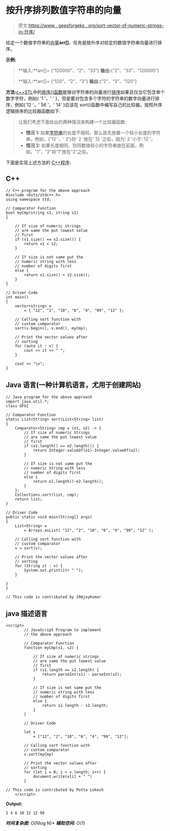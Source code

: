 # 按升序排列数值字符串的向量

> 原文:[https://www . geesforgeks . org/sort-vector-of-numeric-strings-in-升序/](https://www.geeksforgeeks.org/sort-vector-of-numeric-strings-in-ascending-order/)

给定一个数值字符串的[向量](https://www.geeksforgeeks.org/vector-in-cpp-stl/)**arr[]**，任务是按升序对给定的数值字符串向量进行排序。

**示例:**

> **输入:**arr[]= {“120000”、“2”、“33”}
> **输出:**{“2”、“33”、“120000”}
> 
> **输入:**arr[]= {“120”、“2”、“3”}
> **输出:**{“2”、“3”、“120”}

**方法:**[c++](https://www.geeksforgeeks.org/c-plus-plus/)[STL](https://www.geeksforgeeks.org/the-c-standard-template-library-stl/)中的[排序()函数](https://www.geeksforgeeks.org/sort-c-stl/)能够对字符串的向量进行[排序](https://www.geeksforgeeks.org/sorting-a-vector-in-c/)如果且仅当它包含单个数字字符，例如{ '1 '，' ' }，但是要对包含多个字符的字符串的数字向量进行排序，例如{'12 '，' 56 '，' 14' }应该在 sort()函数中编写自己的比较器。按照升序逻辑排序的比较器函数如下:

> 让我们考虑下面给出的两种情况来构建一个比较器函数:
> 
> *   **情况 1:** 如果[字符串](https://www.geeksforgeeks.org/string-data-structure/)的长度不相同，那么首先放置一个较小长度的字符串，例如，{'12 '，' 2'}将' 2 '放在' 12 '之前，因为' 2 '小于' 12 '。
> *   **情况 2:** 如果长度相同，则将数值较小的字符串放在前面，例如，“1”，“2”将“1”放在“2”之前。

下面是实现上述方法的 [C++程序](https://www.geeksforgeeks.org/c-plus-plus/):

## C++

```
// C++ program for the above approach
#include <bits/stdc++.h>
using namespace std;

// Comparator Function
bool myCmp(string s1, string s2)
{

    // If size of numeric strings
    // are same the put lowest value
    // first
    if (s1.size() == s2.size()) {
        return s1 < s2;
    }

    // If size is not same put the
    // numeric string with less
    // number of digits first
    else {
        return s1.size() < s2.size();
    }
}

// Driver Code
int main()
{
    vector<string> v
        = { "12", "2", "10", "6", "4", "99", "12" };

    // Calling sort function with
    // custom comparator
    sort(v.begin(), v.end(), myCmp);

    // Print the vector values after
    // sorting
    for (auto it : v) {
        cout << it << " ";
    }

    cout << "\n";
}
```

## Java 语言(一种计算机语言，尤用于创建网站)

```
// Java program for the above approach
import java.util.*;
class GFG{

// Comparator Function
static List<String> sort(List<String> list)
{
    Comparator<String> cmp = (o1, o2) -> {
        // If size of numeric Strings
        // are same the put lowest value
        // first
        if (o1.length() == o2.length()) {
            return Integer.valueOf(o1)-Integer.valueOf(o2);
        }

        // If size is not same put the
        // numeric String with less
        // number of digits first
        else {
            return o1.length()-o2.length();
        }
    };
    Collections.sort(list, cmp);
    return list;
}

// Driver Code
public static void main(String[] args)
{
    List<String> v
        = Arrays.asList( "12", "2", "10", "6", "4", "99", "12" );

    // Calling sort function with
    // custom comparator
    v = sort(v);

    // Print the vector values after
    // sorting
    for (String it : v) {
        System.out.print(it+ " ");
    }

}
}

// This code is contributed by 29AjayKumar
```

## java 描述语言

```
<script>
        // JavaScript Program to implement
        // the above approach

        // Comparator Function
        function myCmp(s1, s2) {

            // If size of numeric strings
            // are same the put lowest value
            // first
            if (s1.length == s2.length) {
                return parseInt(s1) - parseInt(s2);
            }

            // If size is not same put the
            // numeric string with less
            // number of digits first
            else {
                return s1.length - s2.length;
            }
        }

        // Driver Code

        let v
            = ["12", "2", "10", "6", "4", "99", "12"];

        // Calling sort function with
        // custom comparator
        v.sort(myCmp)

        // Print the vector values after
        // sorting
        for (let i = 0; i < v.length; i++) {
            document.write(v[i] + " ")
        }

// This code is contributed by Potta Lokesh
    </script>
```

**Output:** 

```
2 4 6 10 12 12 99
```

***时间复杂度:** O(N*log N)*
***辅助空间:** O(1)*